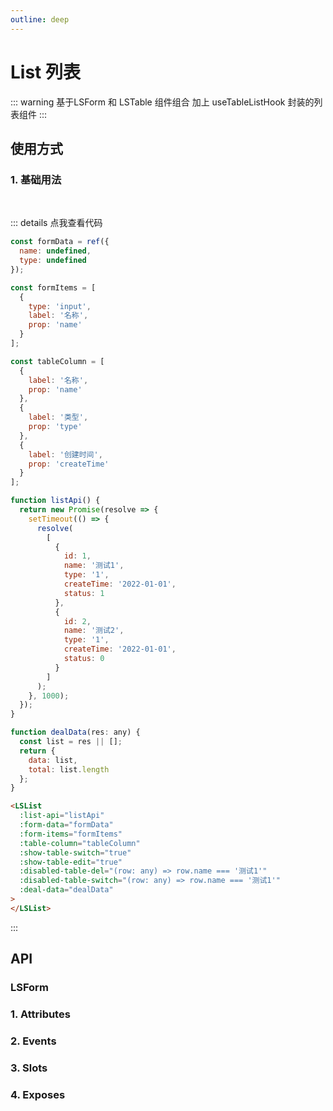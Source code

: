 ```yaml
---
outline: deep
---
```


# List 列表

::: warning 基于LSForm 和 LSTable 组件组合 加上 useTableListHook 封装的列表组件
:::

## 使用方式

### 1. 基础用法

<br>
<LSList
  :list-api="listApi"
  :form-data="formData"
  :form-items="formItems"
  :table-column="tableColumn_1"
  :show-table-switch="true"
  :show-table-edit="true"
  :disabled-table-del="(row: any) => row.name === '测试1'"
  :disabled-table-switch="(row: any) => row.name === '测试1'"
  :deal-data="dealData"
>
</LSList>

::: details 点我查看代码

```js
const formData = ref({
  name: undefined,
  type: undefined
});

const formItems = [
  {
    type: 'input',
    label: '名称',
    prop: 'name'
  }
];

const tableColumn = [
  {
    label: '名称',
    prop: 'name'
  },
  {
    label: '类型',
    prop: 'type'
  },
  {
    label: '创建时间',
    prop: 'createTime'
  }
];

function listApi() {
  return new Promise(resolve => {
    setTimeout(() => {
      resolve(
        [
          {
            id: 1,
            name: '测试1',
            type: '1',
            createTime: '2022-01-01',
            status: 1
          },
          {
            id: 2,
            name: '测试2',
            type: '1',
            createTime: '2022-01-01',
            status: 0
          }
        ]
      );
    }, 1000);
  });
}

function dealData(res: any) {
  const list = res || [];
  return {
    data: list,
    total: list.length
  };
}
```

```html
<LSList
  :list-api="listApi"
  :form-data="formData"
  :form-items="formItems"
  :table-column="tableColumn"
  :show-table-switch="true"
  :show-table-edit="true"
  :disabled-table-del="(row: any) => row.name === '测试1'"
  :disabled-table-switch="(row: any) => row.name === '测试1'"
  :deal-data="dealData"
>
</LSList>
```

:::

## API

### LSForm

### 1. Attributes

<ApiIntro :tableColumn="tableColumn"  :tableData="attrTableData" />

### 2. Events

<ApiIntro :tableColumn="tableMethodColumn"  :tableData="eventsTableData" />

### 3. Slots

<ApiIntro :tableColumn="tableSlotColumn"  :tableData="slotTableData" />

### 4. Exposes

<ApiIntro :tableColumn="tableExposesColumn"  :tableData="exposesTableData" />

<script setup>
import { tableColumn,tableMethodColumn,tableSlotColumn,tableExposesColumn } from '../constant';
import { ref } from 'vue';

const formData = ref({
  name: undefined,
  type: undefined
});

const formItems = [
  {
    type: 'input',
    label: '名称',
    prop: 'name'
  }
];

const tableColumn_1 = [
  {
    label: '名称',
    prop: 'name'
  },
  {
    label: '类型',
    prop: 'type'
  },
  {
    label: '创建时间',
    prop: 'createTime'
  }
];

function listApi() {
  return new Promise(resolve => {
    setTimeout(() => {
      resolve(
        [
          {
            id: 1,
            name: '测试1',
            type: '1',
            createTime: '2022-01-01',
            status: 1
          },
          {
            id: 2,
            name: '测试2',
            type: '1',
            createTime: '2022-01-01',
            status: 0
          }
        ]
      );
    }, 1000);
  });
}

function dealData(res) {
  const list = res || [];
  return {
    data: list,
    total: list.length
  };
}

// 属性
const attrTableData=[
  {
    name: 'listApi',
    desc: '列表接口请求方法，返回一个Promise',
    type: 'Function',
    value: '-'
  },
  {
    name: 'dealData',
    desc: '处理列表返回数据方法,return {data: [], total: 0}',
    type: 'Function',
    value: '-'
  },
   {
    name: 'delApi',
    desc: '删除接口请求方法，返回一个Promise',
    type: 'Function',
    value: '-'
  },
  {
    name: 'dealDelParams',
    desc: '处理删除接口参数，返回参数',
    type: 'Function',
    value: '-'
  },
   {
    name: 'switchApi',
    desc: '开关切换接口请求方法，返回一个Promise',
    type: 'Function',
    value: '-'
  },
  {
    name: 'dealSwitchParams',
    desc: '处理开关接口参数，返回参数',
    type: 'Function',
    value: '-'
  },
  {
    name: 'showForm',
    desc: '是否显示表单',
    type: 'boolean',
    value: 'true' 
  },
  {
    name: 'formClass',
    desc: '表单样式',
    type: 'string',
    value: '-' 
  },
  {
    name: 'formData',
    desc: '表单数据',
    type: 'object',
    value: '-'
  },
  {
    name: 'formItems',
    desc: '表单控件配置',
    type: 'array',
    value: '[]'
  },
  {
    name: 'formAttrs',
    desc: '表单配置项',
    type: 'object',
    value: '-'
  },
  {
    name: 'queryFn',
    desc: '查询事件（覆盖默认事件）',
    type: 'Function',
    value: '-'
  },
  {
    name: 'tableColumn',
    desc: '表格列数据',
    type: 'array',
    value: '[]'
  },
   {
    name: 'tableRowKey',
    desc: '表格接口相关默认获取值字段',
    type: 'string',
    value: 'id'
  },
  {
    name: 'tableAttrs',
    desc: '表格配置项',
    type: 'object',
    value: '-'
  },
  {
    name: 'tableListeners',
    desc: '表格事件',
    type: 'object',
    value: '-'
  },
  {
    name: 'showOperate',
    desc: '是否显示操作按钮展示区域',
    type: 'boolean',
    value: 'true'
  },
  {
    name: 'showOperateDivider',
    desc: '操作按钮区域是否显示分割线',
    type: 'boolean',
    value: 'true'
  },
   {
    name: 'operateClass',
    desc: '操作按钮展示区域样式',
    type: 'string',
    value: '-'
  },
  {
    name: 'showAdd',
    desc: '是否显示添加按钮',
    type: 'boolean',
    value: 'true'
  },
  {
    name: 'addBtnText',
    desc: '添加按钮文字',
    type: 'string',
    value: '添加'
  },
  {
    name: 'addFn',
    desc: '添加按钮点击事件（覆盖默认事件）',
    type: 'Function',
    value: '-'
  },
  {
    name: 'showTableSwitch',
    desc: '是否显示表格开关切换',
    type: 'boolean',
    value: 'false'
  },
  {
    name: 'switchProp',
    desc: '表格开关切换值获取字段名',
    type: 'string',
    value: 'status'
  },
  {
    name: 'tableSwitchColumn',
    desc: '表格开关切换列配置项',
    type: 'object',
    value: '-'
  },
  {
    name: 'disabledTableSwitch',
    desc: '表格开关切换是否禁用',
    type: 'boolean/Function',
    value: 'false'
  },
  {
    name: 'showTableOperate',
    desc: '是否显示表格操作列',
    type: 'boolean',
    value: 'true'
  },
   {
    name: 'tableOperateColumn',
    desc: '表格操作列配置项',
    type: 'object',
    value: '-'
  },
  {
    name: 'tableDetailFn',
    desc: '表格查看按钮点击事件（覆盖默认事件）',
    type: 'Function',
    value: '-'
  },
   {
    name: 'tableEditFn',
    desc: '表格编辑按钮点击事件（覆盖默认事件）',
    type: 'Function',
    value: '-'
  },
  {
    name: 'showTableDetail',
    desc: '表格查看按钮是否展示',
    type: 'boolean/Function',
    value: 'true'
  },
  {
    name: 'disabledTableDetail',
    desc: '表格查看按钮是否禁用',
    type: 'boolean/Function',
    value: 'false'
  },
  {
    name: 'showTableEdit',
    desc: '表格编辑按钮是否展示',
    type: 'boolean/Function',
    value: 'true'
  },
  {
    name: 'disabledTableEdit',
    desc: '表格编辑按钮是否禁用',
    type: 'boolean/Function',
    value: 'false'
  },
  {
    name: 'showTableDel',
    desc: '表格删按钮是否展示',
    type: 'boolean/Function',
    value: 'true'
  },
  {
    name: 'disabledTableDel',
    desc: '表格删除按钮是否禁用',
    type: 'boolean/Function',
    value: 'false'
  },
  {
    name: 'addRoutePath',
    desc: '添加页面路由地址',
    type: 'string',
    value: '默认: 当前页路由地址/add'
  },
   {
    name: 'detailRoutePath',
    desc: '详情页面路由地址',
    type: 'string',
    value: '默认: 当前页路由地址/detail/:id'
  },
   {
    name: 'editRoutePath',
    desc: '编辑页面路由地址',
    type: 'string',
    value: '默认: 当前页路由地址/edit/:id'
  },
]

// 事件
const eventsTableData=[
  {
    name: 'submitForm',
    desc: '表单查询事件',
    type: 'Function',
    value: 'object：表单数据'
  },
]

// 插槽
const slotTableData=[
  {
    name: 'form-append',
    desc: '表单新增后置内容，LSForm组件其它插槽不支持，LSTable插槽支持',
  },
  {
    name: 'operate',
    desc: '页面操作区域自定义内容',
  },
  {
    name: 'operate-prepend',
    desc: '页面操作区域前置添加内容',
  },
  {
    name: 'operate-append',
    desc: '页面操作区域后置添加内容',
  },
  {
    name: 'table-operate-prepend',
    desc: '表格操作列区域前置添加内容,插入内容如有v-if判断用el-space组件包裹',
  },
  {
    name: 'table-operate-append',
    desc: '表格操作列区域后置添加内容，插入内容如有v-if判断用el-space组件包裹',
  },
]

// Exposes
const exposesTableData=[
  {
    name: 'loadData',
    desc: '表单查询事件',
    type: 'Function',
    value: 'showLoading：是否显示加载，默认true，firstLoad: 是否首次加载,默认false'
  },
  {
    name: 'handleReset',
    desc: '表单重置事件',
    type: 'Function',
    value: '-'
  },
  {
    name: 'isFirst',
    desc: '是否首次加载',
    type: 'boolean',
    value: '-'
  },
  {
    name: 'loading',
    desc: '加载中',
    type: 'boolean',
    value: '-'
  },
  {
    name: 'total',
    desc: '表格数据总数量',
    type: 'number',
    value: '-'
  },
  {
    name: 'currentPage',
    desc: '当前页',
    type: 'number',
    value: '-'
  },
]
</script>

<style>
</style>

